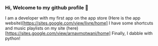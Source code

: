 ### Hi, Welcome to my github profile 👋

I am a developer with my first app on the app store (Here is the app website)[https://sites.google.com/view/livre/home]
I have some shortcuts and music playlists on my site (here)[https://sites.google.com/view/arnavmotwani/home]
Finally, I dabble with python!
